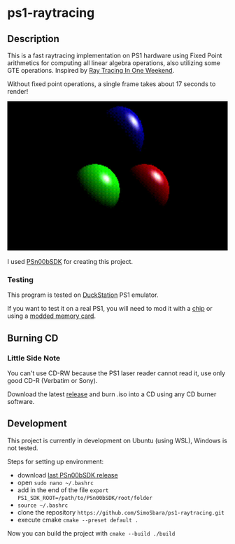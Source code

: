 # ps1-raytracing

## Description

This is a fast raytracing implementation on PS1 hardware using Fixed Point arithmetics for computing all linear algebra operations, also utilizing some GTE operations. Inspired by [Ray Tracing In One Weekend](https://raytracing.github.io/books/RayTracingInOneWeekend.html).

Without fixed point operations, a single frame takes about 17 seconds to render!

![](https://github.com/SimoSbara/ps1-raytracing/blob/main/raytracing_ps1.gif)

I used [PSn00bSDK](https://github.com/Lameguy64/PSn00bSDK) for creating this project.

### Testing
This program is tested on [DuckStation](https://www.duckstation.org/) PS1 emulator.

If you want to test it on a real PS1, you will need to mod it with a [chip](https://quade.co/ps1-modchip-guide/) or using a [modded memory card](https://github.com/brad-lin/FreePSXBoot).

## Burning CD
### Little Side Note
You can't use CD-RW because the PS1 laser reader cannot read it, use only good CD-R (Verbatim or Sony).

Download the latest [release](https://github.com/SimoSbara/ps1-raytracing/releases) and burn .iso into a CD using any CD burner software.

## Development
This project is currently in development on Ubuntu (using WSL), Windows is not tested.

Steps for setting up environment:
* download [last PSn00bSDK release](https://github.com/Lameguy64/PSn00bSDK/releases) 
* open ```sudo nano ~/.bashrc```
* add in the end of the file ```export PS1_SDK_ROOT=/path/to/PSn00bSDK/root/folder```
* ```source ~/.bashrc```
* clone the repository ```https://github.com/SimoSbara/ps1-raytracing.git```
* execute cmake ```cmake --preset default .```

Now you can build the project with ```cmake --build ./build```
